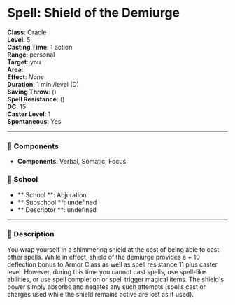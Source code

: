 
# Spell: Shield of the Demiurge
**Class**: Oracle  
**Level**: 5  
**Casting Time**: 1 action  
**Range**: personal  
**Target**: you  
**Area**:   
**Effect**: _None_  
**Duration**: 1 min./level (D)  
**Saving Throw**:  ()  
**Spell Resistance**:  ()  
**DC**: 15  
**Caster Level**: 1  
**Spontaneous**: Yes

---

### 🔮 Components
- **Components**: Verbal, Somatic, Focus

### 🏫 School
- ** School **: Abjuration
- ** Subschool **: undefined
- ** Descriptor **: undefined
---

### 📜 Description
You wrap yourself in a shimmering shield at the cost of being able to cast other spells. While in effect, shield of the demiurge provides a + 10 deflection bonus to Armor Class as well as spell resistance 11 plus caster level. However, during this time you cannot cast spells, use spell-like abilities, or use spell completion or spell trigger magical items. The shield's power simply absorbs and negates any such attempts (spells cast or charges used while the shield remains active are lost as if used).
